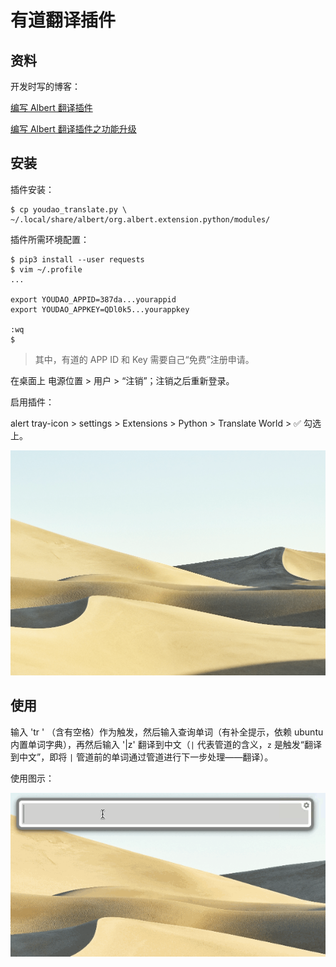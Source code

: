 # 有道翻译插件



## 资料

开发时写的博客：

[编写 Albert 翻译插件](https://blog.csdn.net/qq_29757283/article/details/94874750)

[编写 Albert 翻译插件之功能升级](https://blog.csdn.net/qq_29757283/article/details/95018343)



## 安装

插件安装：

```shell
$ cp youdao_translate.py \
~/.local/share/albert/org.albert.extension.python/modules/

```

插件所需环境配置：

```shell
$ pip3 install --user requests
$ vim ~/.profile
...

export YOUDAO_APPID=387da...yourappid
export YOUDAO_APPKEY=QDl0k5...yourappkey

:wq
$
```

> 其中，有道的 APP ID 和 Key 需要自己“免费”注册申请。

在桌面上 电源位置 > 用户 > “注销”；注销之后重新登录。



启用插件：

alert tray-icon > settings > Extensions > Python > Translate World > ✅ 勾选上。

![enable有道翻译插件](res/enable_youdao-fanyi.gif)



## 使用

输入 'tr ' （含有空格）作为触发，然后输入查询单词（有补全提示，依赖 ubuntu 内置单词字典），再然后输入 '|z' 翻译到中文（`|` 代表管道的含义，`z` 是触发“翻译到中文”，即将 `|` 管道前的单词通过管道进行下一步处理——翻译）。

使用图示：

![](res/usage_youdao_translate.gif)











